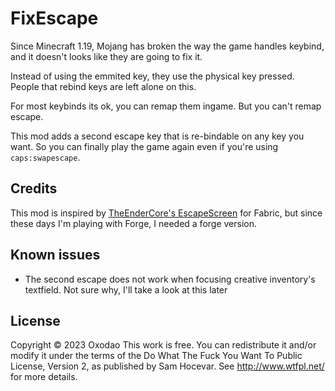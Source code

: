 # FixEscape

Since Minecraft 1.19, Mojang has broken the way the game handles keybind, and it doesn't looks like they are going to fix it.

Instead of using the emmited key, they use the physical key pressed. People that rebind keys are left alone on this.

For most keybinds its ok, you can remap them ingame. But you can't remap escape.

This mod adds a second escape key that is re-bindable on any key you want. So you can finally play the game again even if you're using `caps:swapescape`.


## Credits

This mod is inspired by [TheEnderCore's EscapeScreen](https://github.com/theendercore/EscapeScreen) for Fabric, but since these days I'm playing with Forge, I needed a forge version.

## Known issues

- The second escape does not work when focusing creative inventory's textfield. Not sure why, I'll take a look at this later


## License

Copyright © 2023 Oxodao
This work is free. You can redistribute it and/or modify it under the
terms of the Do What The Fuck You Want To Public License, Version 2,
as published by Sam Hocevar. See http://www.wtfpl.net/ for more details.